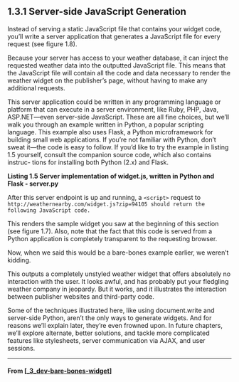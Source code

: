 ## **1.3.1 Server-side JavaScript Generation**

Instead of serving a static JavaScript file that contains your widget code, you’ll write a server application that generates a JavaScript file for every request (see figure 1.8).

Because your server has access to your weather database, it can inject the requested weather data into the outputted JavaScript file. This means that the JavaScript file will contain all the code and data necessary to render the weather widget on the publisher’s page, without having to make any additional requests.

This server application could be written in any programming language or platform that can execute in a server environment, like Ruby, PHP, Java, ASP.NET—even server-side JavaScript. These are all fine choices, but we’ll walk you through an example written in Python, a popular scripting language. This example also uses Flask, a Python microframework for building small web applications. If you’re not familiar with Python, don’t sweat it—the code is easy to follow. If you’d like to try the example in listing 1.5 yourself, consult the companion source code, which also contains instruc- tions for installing both Python (2.x) and Flask.

**Listing 1.5 Server implementation of widget.js, written in Python and Flask - server.py**

After this server endpoint is up and running, a `<script>` request to `http://weathernearby.com/widget.js?zip=94105 should return the following JavaScript code.`

This renders the sample widget you saw at the beginning of this section (see
figure 1.7). Also, note that the fact that this code is served from a Python application
is completely transparent to the requesting browser.

Now, when we said this would be a bare-bones example earlier, we weren’t kidding.

This outputs a completely unstyled weather widget that offers absolutely no interaction with the user. It looks awful, and has probably put your fledgling weather company in jeopardy. But it works, and it illustrates the interaction between publisher websites and third-party code.

Some of the techniques illustrated here, like using document.write and server-side Python, aren’t the only ways to generate widgets. And for reasons we’ll explain later, they’re even frowned upon. In future chapters, we’ll explore alternate, better solutions, and tackle more complicated features like stylesheets, server communication via AJAX, and user sessions.

---

#### From [[_3_dev-bare-bones-widget]]

[//begin]: # "Autogenerated link references for markdown compatibility"
[_3_dev-bare-bones-widget]: _3_dev-bare-bones-widget "Dev Widget"
[//end]: # "Autogenerated link references"
